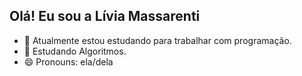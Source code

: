 ## Olá! Eu sou a Lívia Massarenti

- 🔭 Atualmente estou estudando para trabalhar com programação.
- 🌱 Estudando Algoritmos.
- 😄 Pronouns: ela/dela
